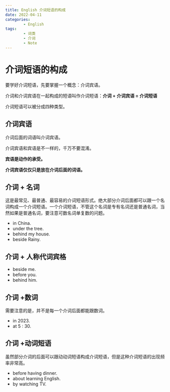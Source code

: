 ```yaml
---
title: English 介词短语的构成
date: 2022-04-11
categories:
        - English
tags:
        - 词类
        - 介词
        - Note
---
```


# 介词短语的构成

要学好介词短语，先要掌握一个概念：介词宾语。

介词和介词宾语在一起构成的短语叫作介词短语：**介词 + 介词宾语 = 介词短语**

介词短语可以被分成四种类型。

## 介词宾语

介词后面的词语叫介词宾语。

介词宾语和宾语是不一样的，千万不要混淆。

**宾语是动作的承受。**

**介词宾语仅仅只是放在介词后面的词语。**

## 介词 + 名词

这是最常见、最普通、最容易的介词短语形式。绝大部分介词后面都可以跟一个名词构成一个介词短语。一个介词短语，不管这个名词是专有名词还是普通名词，当然如果是普通名词，要注意可数名词单复数的问题。

- in China.
- under the tree.
- behind my house.
- beside Rainy.

## 介词 + 人称代词宾格

- beside me.
- before you.
- behind him.

## 介词 +数词

需要注意的是，并不是每一个介词后面都能跟数词。

- in 2023.
- at 5 : 30.

## 介词 +动词短语

虽然部分介词的后面可以跟动动词短语构成介词短语，但是这种介词短语的出现频率非常高。

- before having dinner.
- about learning English.
- by watching TV.
